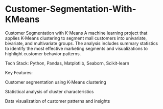 # Customer-Segmentation-With-KMeans
Customer Segmentation with K-Means
A machine learning project that applies K-Means clustering to segment mall customers into univariate, bivariate, and multivariate groups. The analysis includes summary statistics to identify the most effective marketing segments and visualizations to highlight customer behavior patterns.

Tech Stack: Python, Pandas, Matplotlib, Seaborn, Scikit-learn

Key Features:

Customer segmentation using K-Means clustering

Statistical analysis of cluster characteristics

Data visualization of customer patterns and insights
